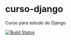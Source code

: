 # curso-django
Curso para estudo do Django

[![Build Status](https://app.travis-ci.com/Sarkan-DF/curso-django.svg?branch=main)](https://app.travis-ci.com/Sarkan-DF/curso-django)
